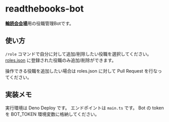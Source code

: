 # readthebooks-bot

[**輪読会会場**](https://discord.gg/U3ADkMG)用の役職管理Botです。

## 使い方
`/role` コマンドで自分に対して追加/削除したい役職を選択してください。
[roles.json](./roles.json) に登録された役職のみ追加/削除ができます。

操作できる役職を追加したい場合は roles.json に対して Pull Request を行なってください。

## 実装メモ
実行環境は Deno Deploy です。
エンドポイントは `main.ts` です。
Bot の token を BOT_TOKEN 環境変数に格納してください。
